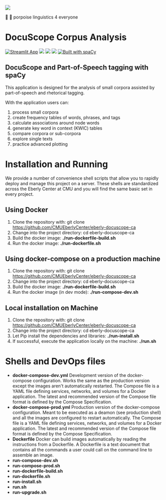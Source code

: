 
[![](https://avatars.githubusercontent.com/u/21162269?s=200&v=4)](https://www.cmu.edu/dietrich/english/research-and-publications/docuscope.html)

:speech_balloon: :dolphin: porpoise linguistics 4 everyone

# DocuScope Corpus Analysis

[![Streamlit App](https://static.streamlit.io/badges/streamlit_badge_black_white.svg)](https://browndw-corpus-tagger-corpus-analysis-q1x796.streamlitapp.com/) [![](https://badge.fury.io/py/docuscospacy.svg)](https://badge.fury.io/py/docuscospacy) [![](https://readthedocs.org/projects/docuscospacy/badge/?version=latest)](https://docuscospacy.readthedocs.io/) [![](https://zenodo.org/badge/512227318.svg)](https://zenodo.org/badge/latestdoi/512227318) [![Built with spaCy](https://img.shields.io/badge/made%20with%20❤%20and-spaCy-09a3d5.svg)](https://spacy.io)

## DocuScope and Part-of-Speech tagging with spaCy

This application is designed for the analysis of small corpora assisted by part-of-speech and rhetorical tagging.

With the application users can:

1. process small corpora
2. create frequency tables of words, phrases, and tags
3. calculate associations around node words
4. generate key word in context (KWIC) tables
5. compare corpora or sub-corpora
6. explore single texts
7. practice advanced plotting

# Installation and Running

We provide a number of convenience shell scripts that allow you to rapidly deploy and manage this project on a server. These shells are standardized across the Eberly Center at CMU and you will find the same basic set in every project.

## Using Docker

1. Clone the repository with: git clone https://github.com/CMUEberlyCenter/eberly-docuscope-ca
2. Change into the project directory: cd eberly-docuscope-ca
3. Build the docker image: **./run-dockerfile-build.sh**
4. Run the docker image: **./run-dockerfile.sh**

## Using docker-compose on a production machine

1. Clone the repository with: git clone https://github.com/CMUEberlyCenter/eberly-docuscope-ca
2. Change into the project directory: cd eberly-docuscope-ca
3. Build the docker image: **./run-dockerfile-build.sh**
4. Run the docker image (in dev mode): **./run-compose-dev.sh**

## Local installation on Machine

1. Clone the repository with: git clone https://github.com/CMUEberlyCenter/eberly-docuscope-ca
2. Change into the project directory: cd eberly-docuscope-ca
3. Let Pip install the dependencies and libraries: **./run-install.sh**
4. If successful, execute the application locally on the machine: **./run.sh**

# Shells and DevOps files

* **docker-compose-dev.yml** Development version of the docker-compose configuration. Works the same as the production version except the images aren't automatically restarted. The Compose file is a YAML file defining services, networks, and volumes for a Docker application. The latest and recommended version of the Compose file format is defined by the Compose Specification.
* **docker-compose-prod.yml** Production version of the docker-compose configuration. Meant to be executed as a deamon (see production shell) and all the images are configured to restart automatically. The Compose file is a YAML file defining services, networks, and volumes for a Docker application. The latest and recommended version of the Compose file format is defined by the Compose Specification.
* **Dockerfile** Docker can build images automatically by reading the instructions from a Dockerfile. A Dockerfile is a text document that contains all the commands a user could call on the command line to assemble an image. 
* **run-compose-dev.sh**
* **run-compose-prod.sh**
* **run-dockerfile-build.sh**
* **run-dockerfile.sh**
* **run-install.sh**
* **run.sh**
* **run-upgrade.sh**
